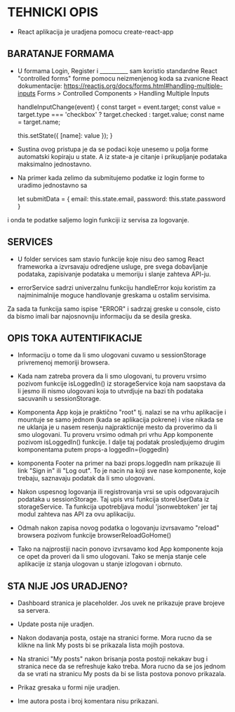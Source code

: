 ﻿# TEHNICKI OPIS

- React aplikacija je uradjena pomocu create-react-app


## BARATANJE FORMAMA

- U formama Login, Register i __________ sam koristio standardne React "controlled forms" forme pomocu neizmenjenog koda sa zvanicne React dokumentacije:
https://reactjs.org/docs/forms.html#handling-multiple-inputs
Forms > Controlled Components > Handling Multiple Inputs


  handleInputChange(event) {
    const target = event.target;
    const value = target.type === 'checkbox' ? target.checked : target.value;
    const name = target.name;

    this.setState({
      [name]: value
    });
  }


- Sustina ovog pristupa je da se podaci koje unesemo u polja forme automatski kopiraju u state. 
A iz state-a je citanje i prikupljanje podataka maksimalno jednostavno.

- Na primer kada zelimo da submitujemo podatke iz login forme to uradimo jednostavno sa 

    let submitData = {
      email: this.state.email,
      password: this.state.password
    }

i onda te podatke saljemo login funkciji iz servisa za logovanje.


## SERVICES

- U folder services sam stavio funkcije koje nisu deo samog React frameworka a izvrsavaju odredjene usluge, 
pre svega dobavljanje podataka, zapisivanje podataka u memoriju i slanje zahteva API-ju.

- errorService sadrzi univerzalnu funkciju handleError koju koristim za najminimalnije moguce handlovanje greskama u ostalim servisima. 

Za sada ta funkcija samo ispise "ERROR" i sadrzaj greske u console, cisto da bismo imali bar najosnovniju informaciju da se desila greska.


## OPIS TOKA AUTENTIFIKACIJE

- Informaciju o tome da li smo ulogovani cuvamo u sessionStorage privremenoj memoriji browsera.
- Kada nam zatreba provera da li smo ulogovani, tu proveru vrsimo pozivom funkcije isLoggedIn() iz storageService koja nam saopstava da 
li jesmo ili nismo ulogovani koja to utvrdjuje na bazi tih podataka sacuvanih u sessionStorage.
- Komponenta App koja je praktično "root" tj. nalazi se na vrhu aplikacije i mountuje se samo jednom (kada se aplikacija pokrene) i 
vise nikada se ne uklanja je u nasem resenju najprakticnije mesto da proverimo da li smo ulogovani.
Tu proveru vrsimo odmah pri vrhu App komponente pozivom isLoggedIn() funkcije.
I dalje taj podatak prosledjujemo drugim komponentama putem props-a
loggedIn={loggedIn}

- komponenta Footer na primer na bazi props.loggedIn nam prikazuje ili link "Sign in" ili "Log out".
To je nacin na koji sve nase komponente, koje trebaju, saznavaju podatak da li smo ulogovani.

- Nakon uspesnog logovanja ili registrovanja vrsi se upis odgovarajucih podataka u sessionStorage.
Taj upis vrsi funkcija storeUserData iz storageService. Ta funkcija upotrebljava modul 'jsonwebtoken' jer taj modul zahteva nas API 
za ovu aplikaciju.
- Odmah nakon zapisa novog podatka o logovanju izvrsavamo "reload" browsera pozivom funkcije browserReloadGoHome()
- Tako na najprostiji nacin ponovo izvrsavamo kod App komponente koja ce opet da proveri da li smo ulogovani. 
Tako se menja stanje cele aplikacije iz stanja ulogovan u stanje izlogovan i obrnuto.


## STA NIJE JOS URADJENO?

- Dashboard stranica je placeholder. Jos uvek ne prikazuje prave brojeve sa servera.

- Update posta nije uradjen.

- Nakon dodavanja posta, ostaje na stranici forme. Mora rucno da se klikne na link My posts bi se prikazala lista mojih postova.

- Na stranici "My posts" nakon brisanja posta postoji nekakav bug i stranica nece da se refreshuje kako treba. Mora rucno da se jos jednom da se vrati na stranicu My posts da bi se lista postova ponovo prikazala.

- Prikaz gresaka u formi nije uradjen.

- Ime autora posta i broj komentara nisu prikazani.
